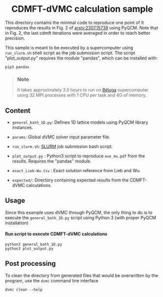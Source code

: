 <div align="center">

# CDMFT-dVMC calculation sample

</div>

This directory contains the minimal code to reproduce one point of 
It reproduces the results in Fig. 2 of [arxiv:2307.15738](https://arxiv.org/abs/2307.15738) using PyQCM. 
Note that in Fig. 2, the last cdmft iterations were averaged in order 
to reach better precision.

This sample is meant to be executed by a supercomputer using `run_slurm.sh` shell
script as the job submission script. The script "plot_output.py" requires the module "pandas",
which can be installed with:

```shell
pip3 pandas
```

> ### Note
>
> It takes approximately 3.5 hours to run on [Béluga](https://docs.alliancecan.ca/wiki/B%C3%A9luga/en)
> supercomputer using 32 MPI processes with 1 CPU per task and 4G of memory.

## Content

- `general_bath_1D.py`: Defines 1D lattice models using PyQCM library instances.

- `params`: Global dVMC solver input parameter file.

- `run_slurm.sh`: [SLURM](https://slurm.schedmd.com/sbatch.html) job submission bash script.

- `plot_output.py` : Python3 script to reproduce `ave_mu.pdf` from the results. Requires the "pandas" module.

- `exact_Lieb-Wu.tsv` : Exact solution reference from Lieb and Wu.

- `expected/`: Directory containing expected results from the CDMFT-dVMC calculations.

## Usage

Since this example uses dVMC through PyQCM, the only thing to do is to execute
the `general_bath_1D.py` script using Python 3 (with proper PyQCM installation)

#### Run script to execute CDMFT-dVMC calculations

```shell
python3 general_bath_1D.py
python3 plot_output.py
```

## Post processing

To clean the directory from generated files that would be overwritten by the program,
use the `dvmc` command line interface

```shell
dvmc clean --help
```

